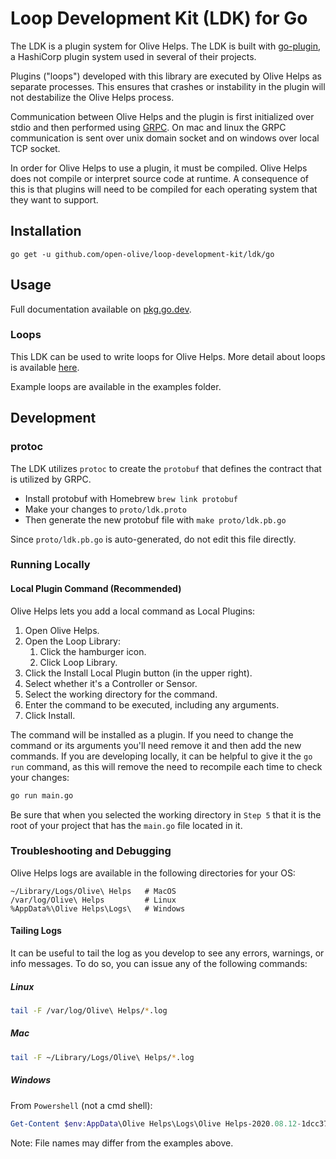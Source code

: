 # Loop Development Kit (LDK) for Go

The LDK is a plugin system for Olive Helps. The LDK is built with [go-plugin](https://github.com/hashicorp/go-plugin), a HashiCorp plugin system used in several of their projects.

Plugins ("loops") developed with this library are executed by Olive Helps as separate processes. This ensures that crashes or instability in the plugin will not destabilize the Olive Helps process.

Communication between Olive Helps and the plugin is first initialized over stdio and then performed using [GRPC](https://grpc.io/). On mac and linux the GRPC communication is sent over unix domain socket and on windows over local TCP socket.

In order for Olive Helps to use a plugin, it must be compiled. Olive Helps does not compile or interpret source code at runtime. A consequence of this is that plugins will need to be compiled for each operating system that they want to support.

## Installation

```shell
go get -u github.com/open-olive/loop-development-kit/ldk/go
```

## Usage

Full documentation available on [pkg.go.dev](https://pkg.go.dev/github.com/open-olive/loop-development-kit/ldk/go).

### Loops
This LDK can be used to write loops for Olive Helps. More detail about loops is available [here](docs/loops.md).

Example loops are available in the examples folder.

## Development

### protoc
The LDK utilizes `protoc` to create the `protobuf` that defines the contract that is utilized by GRPC.

* Install protobuf with Homebrew `brew link protobuf`
* Make your changes to `proto/ldk.proto`
* Then generate the new protobuf file with `make proto/ldk.pb.go`

Since `proto/ldk.pb.go` is auto-generated, do not edit this file directly.

### Running Locally

#### Local Plugin Command (Recommended)

Olive Helps lets you add a local command as Local Plugins:

1. Open Olive Helps.
2. Open the Loop Library:
    1. Click the hamburger icon.
    2. Click Loop Library.
3. Click the Install Local Plugin button (in the upper right).
4. Select whether it's a Controller or Sensor.
5. Select the working directory for the command.
6. Enter the command to be executed, including any arguments.
7. Click Install.

The command will be installed as a plugin. If you need to change the command or its arguments you'll need remove it and then add the new commands. If you are developing locally, it can be helpful to give it the `go run` command, as this will remove the need to recompile each time to check your changes:

```sh
go run main.go
```

Be sure that when you selected the working directory in `Step 5` that it is the root of your project that has the `main.go` file located in it.

### Troubleshooting and Debugging

Olive Helps logs are available in the following directories for your OS:

```shell
~/Library/Logs/Olive\ Helps   # MacOS
/var/log/Olive\ Helps         # Linux
%AppData%\Olive Helps\Logs\   # Windows
```

#### Tailing Logs

It can be useful to tail the log as you develop to see any errors, warnings, or info messages.  To do so, you can issue any of the following commands:

##### Linux

```sh
tail -F /var/log/Olive\ Helps/*.log
```

##### Mac

```sh
tail -F ~/Library/Logs/Olive\ Helps/*.log
```

##### Windows

From `Powershell` (not a cmd shell):

```powershell
Get-Content $env:AppData\Olive Helps\Logs\Olive Helps-2020.08.12-1dcc37a.log -Tail 10 –Wait
```

Note: File names may differ from the examples above.
